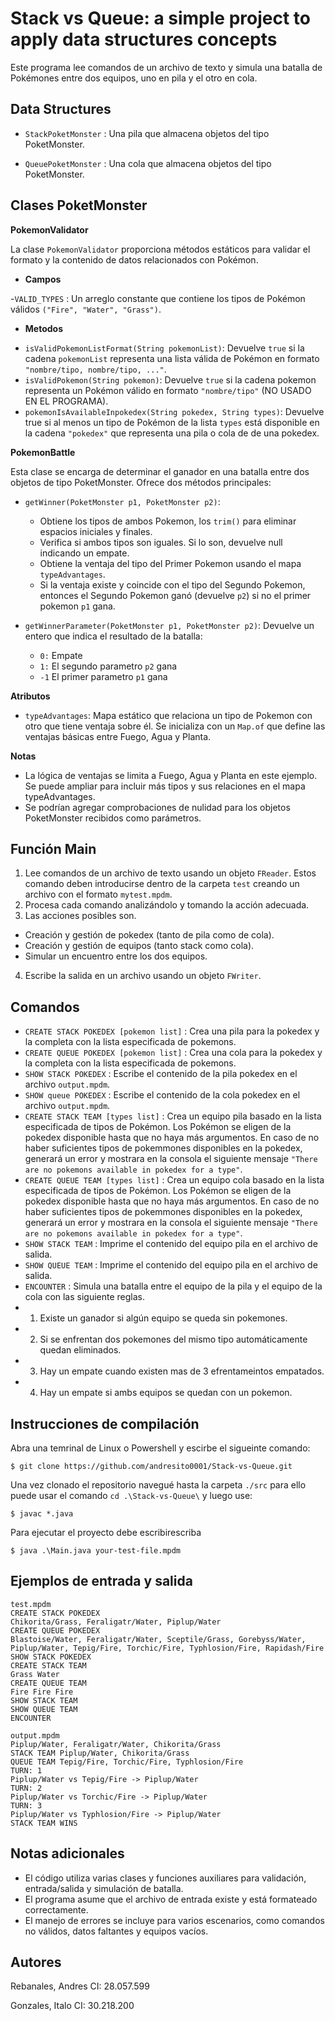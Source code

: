 # Stack vs Queue: a simple project to apply data structures concepts
Este programa lee comandos de un archivo de texto y simula una batalla de Pokémones entre dos equipos, uno en pila y el otro en cola.

## Data Structures
- `StackPoketMonster` : Una pila que almacena objetos del tipo PoketMonster.

- `QueuePoketMonster` : Una cola que almacena objetos del tipo PoketMonster.

## Clases PoketMonster

**PokemonValidator**

La clase `PokemonValidator` proporciona métodos estáticos para validar el formato y la contenido de datos relacionados con Pokémon.

+ **Campos**

-`VALID_TYPES` : Un arreglo constante que contiene los tipos de Pokémon válidos `("Fire", "Water", "Grass")`.

+ **Metodos**

- `isValidPokemonListFormat(String pokemonList)`: Devuelve `true` si la cadena `pokemonList` representa una lista válida de Pokémon en formato `"nombre/tipo, nombre/tipo, ..."`.
- `isValidPokemon(String pokemon)`: Devuelve `true` si la cadena pokemon representa un Pokémon válido en formato `"nombre/tipo"` (NO USADO EN EL PROGRAMA).
- `pokemonIsAvailableInpokedex(String pokedex, String types)`: Devuelve true si al menos un tipo de Pokémon de la lista `types` está disponible en la cadena `"pokedex"` que representa una pila o cola de de una pokedex.

**PokemonBattle**

Esta clase se encarga de determinar el ganador en una batalla entre dos objetos de tipo PoketMonster. Ofrece dos métodos principales:

- `getWinner(PoketMonster p1, PoketMonster p2)`:

    + Obtiene los tipos de ambos Pokemon, los `trim()` para eliminar espacios iniciales y finales.
    + Verifica si ambos tipos son iguales. Si lo son, devuelve null indicando un empate.
    + Obtiene la ventaja del tipo del Primer Pokemon usando el mapa `typeAdvantages`.
    + Si la ventaja existe y coincide con el tipo del Segundo Pokemon, entonces el Segundo Pokemon ganó (devuelve `p2`) si no el primer pokemon `p1` gana.

- `getWinnerParameter(PoketMonster p1, PoketMonster p2)`: Devuelve un entero que indica el resultado de la batalla:
    + `0:` Empate
    + `1:` El segundo parametro `p2` gana
    + `-1` El primer parametro `p1` gana


**Atributos**
- `typeAdvantages`: Mapa estático que relaciona un tipo de Pokemon con otro que tiene ventaja sobre él. Se inicializa con un `Map.of` que define las ventajas básicas entre Fuego, Agua y Planta.

**Notas**

- La lógica de ventajas se limita a Fuego, Agua y Planta en este ejemplo. Se puede ampliar para incluir más tipos y sus relaciones en el mapa typeAdvantages.
- Se podrían agregar comprobaciones de nulidad para los objetos PoketMonster recibidos como parámetros.


## Función Main
1. Lee comandos de un archivo de texto usando un objeto `FReader`. Estos comando deben introducirse dentro de la carpeta `test` creando un archivo con el formato `mytest.mpdm`.
2. Procesa cada comando analizándolo y tomando la acción adecuada.
3. Las acciones posibles son.
- Creación y gestión de pokedex (tanto de pila como de cola).
- Creación y gestión de equipos (tanto stack como cola).
- Simular un encuentro entre los dos equipos.
4. Escribe la salida en un archivo usando un objeto `FWriter`.

## Comandos
- `CREATE STACK POKEDEX [pokemon list]` : Crea una pila para la pokedex y la completa con la lista especificada de pokemons.
- `CREATE QUEUE POKEDEX [pokemon list]` : Crea una cola para la pokedex y la completa con la lista especificada de pokemons.
- `SHOW STACK POKEDEX` : Escribe el contenido de la pila pokedex en el archivo `output.mpdm`.
- `SHOW queue POKEDEX` : Escribe el contenido de la cola pokedex en el archivo `output.mpdm`.
- `CREATE STACK TEAM [types list]` : Crea un equipo pila basado en la lista especificada de tipos de Pokémon. Los Pokémon se eligen de la pokedex disponible hasta que no haya más argumentos. En caso de no haber suficientes tipos de pokemmones disponibles en la pokedex, generará un error y mostrara en la consola el siguiente mensaje `"There are no pokemons available in pokedex for a type"`.
- `CREATE QUEUE TEAM [types list]` : Crea un equipo cola basado en la lista especificada de tipos de Pokémon. Los Pokémon se eligen de la pokedex disponible hasta que no haya más argumentos. En caso de no haber suficientes tipos de pokemmones disponibles en la pokedex, generará un error y mostrara en la consola el siguiente mensaje `"There are no pokemons available in pokedex for a type"`.
- `SHOW STACK TEAM` : Imprime el contenido del equipo pila en el archivo de salida.
- `SHOW QUEUE TEAM` : Imprime el contenido del equipo pila en el archivo de salida.
- `ENCOUNTER` : Simula una batalla entre el equipo de la pila y el equipo de la cola con las siguiente reglas.
- 1. Existe un ganador si algún equipo se queda sin pokemones.
- 2. Si se enfrentan dos pokemones del mismo tipo automáticamente quedan eliminados.
- 3. Hay un empate cuando existen mas de 3 efrentameintos empatados.
- 4. Hay un empate si ambs equipos se quedan con un pokemon.

## Instrucciones de compilación
Abra una temrinal de Linux o Powershell y escirbe el sigueinte comando:
```
$ git clone https://github.com/andresito0001/Stack-vs-Queue.git
```

Una vez clonado el repositorio navegué hasta la carpeta `./src` para ello puede usar el comando `cd .\Stack-vs-Queue\` y luego use:

```
$ javac *.java
```

Para ejecutar el proyecto debe escribirescriba

```
$ java .\Main.java your-test-file.mpdm
```


## Ejemplos de entrada y salida
```
test.mpdm
CREATE STACK POKEDEX
Chikorita/Grass, Feraligatr/Water, Piplup/Water
CREATE QUEUE POKEDEX
Blastoise/Water, Feraligatr/Water, Sceptile/Grass, Gorebyss/Water, Piplup/Water, Tepig/Fire, Torchic/Fire, Typhlosion/Fire, Rapidash/Fire
SHOW STACK POKEDEX
CREATE STACK TEAM
Grass Water
CREATE QUEUE TEAM
Fire Fire Fire
SHOW STACK TEAM
SHOW QUEUE TEAM
ENCOUNTER
```

```
output.mpdm
Piplup/Water, Feraligatr/Water, Chikorita/Grass
STACK TEAM Piplup/Water, Chikorita/Grass
QUEUE TEAM Tepig/Fire, Torchic/Fire, Typhlosion/Fire
TURN: 1
Piplup/Water vs Tepig/Fire -> Piplup/Water
TURN: 2
Piplup/Water vs Torchic/Fire -> Piplup/Water
TURN: 3
Piplup/Water vs Typhlosion/Fire -> Piplup/Water
STACK TEAM WINS
```



## Notas adicionales
- El código utiliza varias clases y funciones auxiliares para validación, entrada/salida y simulación de batalla.
- El programa asume que el archivo de entrada existe y está formateado correctamente.
- El manejo de errores se incluye para varios escenarios, como comandos no válidos, datos faltantes y equipos vacíos.



## Autores
Rebanales, Andres   CI: 28.057.599

Gonzales, Italo     CI: 30.218.200